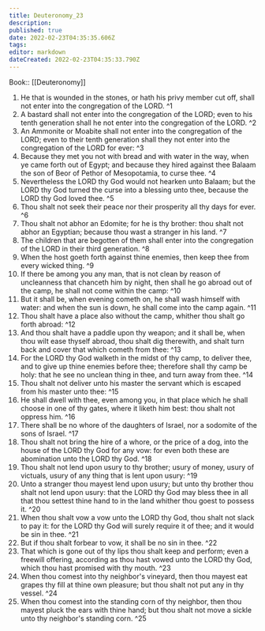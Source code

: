 ```yaml
---
title: Deuteronomy_23
description: 
published: true
date: 2022-02-23T04:35:35.606Z
tags: 
editor: markdown
dateCreated: 2022-02-23T04:35:33.790Z
---
```


 Book:: [[Deuteronomy]]
 1. He that is wounded in the stones, or hath his privy member cut off, shall not enter into the congregation of the LORD. ^1
 2. A bastard shall not enter into the congregation of the LORD; even to his tenth generation shall he not enter into the congregation of the LORD. ^2
 3. An Ammonite or Moabite shall not enter into the congregation of the LORD; even to their tenth generation shall they not enter into the congregation of the LORD for ever: ^3
 4. Because they met you not with bread and with water in the way, when ye came forth out of Egypt; and because they hired against thee Balaam the son of Beor of Pethor of Mesopotamia, to curse thee. ^4
 5. Nevertheless the LORD thy God would not hearken unto Balaam; but the LORD thy God turned the curse into a blessing unto thee, because the LORD thy God loved thee. ^5
 6. Thou shalt not seek their peace nor their prosperity all thy days for ever. ^6
 7. Thou shalt not abhor an Edomite; for he is thy brother: thou shalt not abhor an Egyptian; because thou wast a stranger in his land. ^7
 8. The children that are begotten of them shall enter into the congregation of the LORD in their third generation. ^8
 9. When the host goeth forth against thine enemies, then keep thee from every wicked thing. ^9
 10. If there be among you any man, that is not clean by reason of uncleanness that chanceth him by night, then shall he go abroad out of the camp, he shall not come within the camp: ^10
 11. But it shall be, when evening cometh on, he shall wash himself with water: and when the sun is down, he shall come into the camp again. ^11
 12. Thou shalt have a place also without the camp, whither thou shalt go forth abroad: ^12
 13. And thou shalt have a paddle upon thy weapon; and it shall be, when thou wilt ease thyself abroad, thou shalt dig therewith, and shalt turn back and cover that which cometh from thee: ^13
 14. For the LORD thy God walketh in the midst of thy camp, to deliver thee, and to give up thine enemies before thee; therefore shall thy camp be holy: that he see no unclean thing in thee, and turn away from thee. ^14
 15. Thou shalt not deliver unto his master the servant which is escaped from his master unto thee: ^15
 16. He shall dwell with thee, even among you, in that place which he shall choose in one of thy gates, where it liketh him best: thou shalt not oppress him. ^16
 17. There shall be no whore of the daughters of Israel, nor a sodomite of the sons of Israel. ^17
 18. Thou shalt not bring the hire of a whore, or the price of a dog, into the house of the LORD thy God for any vow: for even both these are abomination unto the LORD thy God. ^18
 19. Thou shalt not lend upon usury to thy brother; usury of money, usury of victuals, usury of any thing that is lent upon usury: ^19
 20. Unto a stranger thou mayest lend upon usury; but unto thy brother thou shalt not lend upon usury: that the LORD thy God may bless thee in all that thou settest thine hand to in the land whither thou goest to possess it. ^20
 21. When thou shalt vow a vow unto the LORD thy God, thou shalt not slack to pay it: for the LORD thy God will surely require it of thee; and it would be sin in thee. ^21
 22. But if thou shalt forbear to vow, it shall be no sin in thee. ^22
 23. That which is gone out of thy lips thou shalt keep and perform; even a freewill offering, according as thou hast vowed unto the LORD thy God, which thou hast promised with thy mouth. ^23
 24. When thou comest into thy neighbor's vineyard, then thou mayest eat grapes thy fill at thine own pleasure; but thou shalt not put any in thy vessel. ^24
 25. When thou comest into the standing corn of thy neighbor, then thou mayest pluck the ears with thine hand; but thou shalt not move a sickle unto thy neighbor's standing corn. ^25
